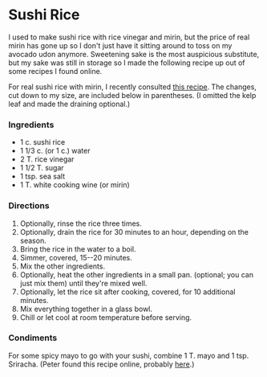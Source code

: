 # Sushi Rice

I used to make sushi rice with rice vinegar and mirin, but the price of real mirin has gone up so I don't just have it sitting around to toss on my avocado udon anymore. Sweetening sake is the most auspicious substitute, but my sake was still in storage so I made the following recipe up out of some recipes I found online. 

For real sushi rice with mirin, I recently consulted [this recipe](http://low-cholesterol.food.com/recipe/minados-perfect-sushi-rice-119373).  The changes, cut down to my size, are included below in parentheses.  (I omitted the kelp leaf and made the draining optional.)

### Ingredients

* 1 c. sushi rice
* 1 1/3 c. (or 1 c.) water
* 2 T. rice vinegar
* 1 1/2 T. sugar
* 1 tsp. sea salt
* 1 T. white cooking wine (or mirin)

### Directions

1. Optionally, rinse the rice three times.
2. Optionally, drain the rice for 30 minutes to an hour, depending on the season.
3. Bring the rice in the water to a boil.
4. Simmer, covered, 15--20 minutes.
5. Mix the other ingredients.
4. Optionally, heat the other ingredients in a small pan. (optional; you can just mix them) until they're mixed well.
5. Optionally, let the rice sit after cooking, covered, for 10 additional minutes. 
6. Mix everything together in a glass bowl.
7. Chill or let cool at room temperature before serving.

### Condiments

For some spicy mayo to go with your sushi, combine 1 T. mayo and 1 tsp. Sriracha.  (Peter found this recipe online, probably [here](http://www.justonecookbook.com/how_to/spicy-mayo-recipe/).)
